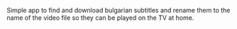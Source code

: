 Simple app to find and download bulgarian subtitles and rename them to the name of the video file so they can be played on the TV at home.
